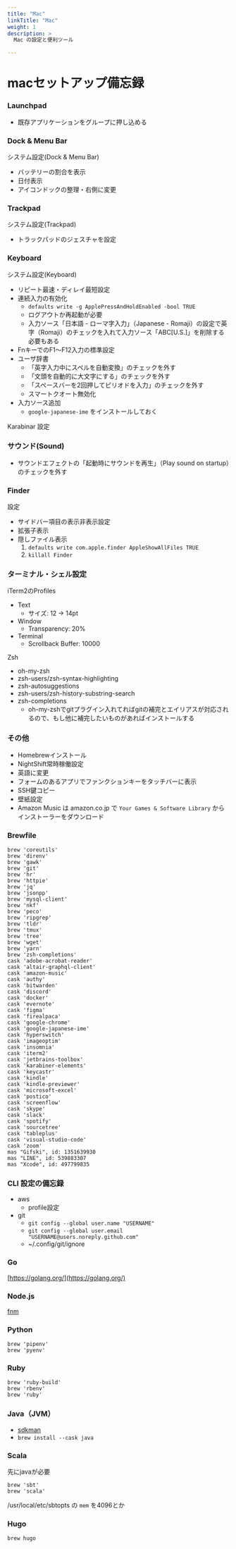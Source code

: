 ```yaml
---
title: "Mac"
linkTitle: "Mac"
weight: 1
description: >
  Mac の設定と便利ツール

---
```


# macセットアップ備忘録

### Launchpad

- 既存アプリケーションをグループに押し込める


### Dock & Menu Bar

システム設定(Dock & Menu Bar)
- バッテリーの割合を表示
- 日付表示
- アイコンドックの整理・右側に変更


### Trackpad

システム設定(Trackpad)
- トラックパッドのジェスチャを設定


### Keyboard

システム設定(Keyboard)
- リピート最速・ディレイ最短設定
- 連続入力の有効化
    - `defaults write -g ApplePressAndHoldEnabled -bool TRUE`
    - ログアウトか再起動が必要
    - 入力ソース「日本語 - ローマ字入力」（Japanese - Romaji）の設定で英字（Romaji）のチェックを入れて入力ソース「ABC[U.S.]」を削除する必要もある
- FnキーでのF1〜F12入力の標準設定
- ユーザ辞書
    - 「英字入力中にスペルを自動変換」のチェックを外す
    - 「文頭を自動的に大文字にする」のチェックを外す
    - 「スペースバーを2回押してピリオドを入力」のチェックを外す
    - スマートクオート無効化
- 入力ソース追加
    - `google-japanese-ime` をインストールしておく

Karabinar 設定


### サウンド(Sound)

- サウンドエフェクトの「起動時にサウンドを再生」（Play sound on startup）のチェックを外す


### Finder

設定
  - サイドバー項目の表示非表示設定
  - 拡張子表示
  - 隠しファイル表示
    1. `defaults write com.apple.finder AppleShowAllFiles TRUE`
    1. `killall Finder`


### ターミナル・シェル設定

iTerm2のProfiles
- Text
    - サイズ: 12 -> 14pt
- Window
    - Transparency: 20%
- Terminal
    - Scrollback Buffer: 10000

Zsh
- oh-my-zsh
- zsh-users/zsh-syntax-highlighting
- zsh-autosuggestions
- zsh-users/zsh-history-substring-search
- zsh-completions
    - oh-my-zshでgitプラグイン入れてればgitの補完とエイリアスが対応されるので、もし他に補完したいものがあればインストールする


### その他

- Homebrewインストール
- NightShift常時稼働設定
- 英語に変更
- フォームのあるアプリでファンクションキーをタッチバーに表示
- SSH鍵コピー
- 壁紙設定
- Amazon Music は amazon.co.jp で `Your Games & Software Library` からインストーラーをダウンロード


### Brewfile

```.Brewfile
brew 'coreutils'
brew 'direnv'
brew 'gawk'
brew 'git'
brew 'hr'
brew 'httpie'
brew 'jq'
brew 'jsonpp'
brew 'mysql-client'
brew 'nkf'
brew 'peco'
brew 'ripgrep'
brew 'tldr'
brew 'tmux'
brew 'tree'
brew 'wget'
brew 'yarn'
brew 'zsh-completions'
cask 'adobe-acrobat-reader'
cask 'altair-graphql-client'
cask 'amazon-music'
cask 'authy'
cask 'bitwarden'
cask 'discord'
cask 'docker'
cask 'evernote'
cask 'figma'
cask 'firealpaca'
cask 'google-chrome'
cask 'google-japanese-ime'
cask 'hyperswitch'
cask 'imageoptim'
cask 'insomnia'
cask 'iterm2'
cask 'jetbrains-toolbox'
cask 'karabiner-elements'
cask 'keycastr'
cask 'kindle'
cask 'kindle-previewer'
cask 'microsoft-excel'
cask 'postico'
cask 'screenflow'
cask 'skype'
cask 'slack'
cask 'spotify'
cask 'sourcetree'
cask 'tableplus'
cask 'visual-studio-code'
cask 'zoom'
mas "Gifski", id: 1351639930
mas "LINE", id: 539883307
mas "Xcode", id: 497799835
```


### CLI 設定の備忘録

- aws
  - profile設定
- git
  - `git config --global user.name "USERNAME"`
  - `git config --global user.email "USERNAME@users.noreply.github.com"`
  - ~/.config/git/ignore


### Go

[https://golang.org/](https://golang.org/)


### Node.js

[fnm](https://github.com/Schniz/fnm)


### Python

```.Brewfile
brew 'pipenv'
brew 'pyenv'
```


### Ruby

```.Brewfile
brew 'ruby-build'
brew 'rbenv'
brew 'ruby'
```


### Java（JVM）

- [sdkman](https://sdkman.io/)
-  `brew install --cask java`


### Scala

先にjavaが必要

```.Brewfile
brew 'sbt'
brew 'scala'
```

/usr/local/etc/sbtopts の `mem` を4096とか


### Hugo

```.Brewfile
brew hugo
```
